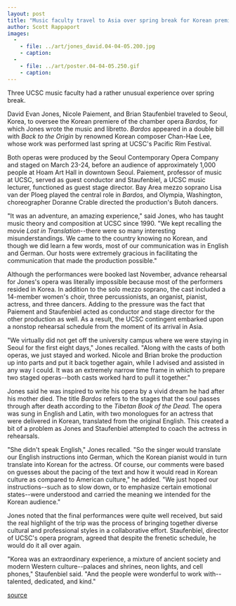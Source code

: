 ```yaml
---
layout: post
title: "Music faculty travel to Asia over spring break for Korean premiere of professor's first opera"
author: Scott Rappaport
images:
  -
    - file: ../art/jones_david.04-04-05.200.jpg
    - caption: 
  -
    - file: ../art/poster.04-04-05.250.gif
    - caption: 
---
```


Three UCSC music faculty had a rather unusual experience over spring break.  

David Evan Jones, Nicole Paiement, and Brian Staufenbiel traveled to Seoul, Korea, to oversee the Korean premiere of the chamber opera _Bardos,_ for which Jones wrote the music and libretto. _Bardos_ appeared in a double bill with _Back to the Origin_ by renowned Korean composer Chan-Hae Lee, whose work was performed last spring at UCSC's Pacific Rim Festival.   

Both operas were produced by the Seoul Contemporary Opera Company and staged on March 23-24, before an audience of approximately 1,000 people at Hoam Art Hall in downtown Seoul. Paiement, professor of music at UCSC, served as guest conductor and Staufenbiel, a UCSC music lecturer, functioned as guest stage director. Bay Area mezzo soprano Lisa van der Ploeg played the central role in _Bardos,_ and Olympia, Washington, choreographer Doranne Crable directed the production's Butoh dancers.   

"It was an adventure, an amazing experience," said Jones, who has taught music theory and composition at UCSC since 1990. "We kept recalling the movie _Lost in Translation_\--there were so many interesting misunderstandings. We came to the country knowing no Korean, and though we did learn a few words, most of our communication was in English and German. Our hosts were extremely gracious in facilitating the communication that made the production possible."  

Although the performances were booked last November, advance rehearsal for Jones's opera was literally impossible because most of the performers resided in Korea. In addition to the solo mezzo soprano, the cast included a 14-member women's choir, three percussionists, an organist, pianist, actress, and three dancers. Adding to the pressure was the fact that Paiement and Staufenbiel acted as conductor and stage director for the other production as well. As a result, the UCSC contingent embarked upon a nonstop rehearsal schedule from the moment of its arrival in Asia.  

"We virtually did not get off the university campus where we were staying in Seoul for the first eight days," Jones recalled. "Along with the casts of both operas, we just stayed and worked. Nicole and Brian broke the production up into parts and put it back together again, while I advised and assisted in any way I could. It was an extremely narrow time frame in which to prepare two staged operas--both casts worked hard to pull it together."   

Jones said he was inspired to write his opera by a vivid dream he had after his mother died. The title _Bardos_ refers to the stages that the soul passes through after death according to the _Tibetan Book of the Dead._ The opera was sung in English and Latin, with two monologues for an actress that were delivered in Korean, translated from the original English. This created a bit of a problem as Jones and Staufenbiel attempted to coach the actress in rehearsals.  

"She didn't speak English," Jones recalled. "So the singer would translate our English instructions into German, which the Korean pianist would in turn translate into Korean for the actress. Of course, our comments were based on guesses about the pacing of the text and how it would read in Korean culture as compared to American culture," he added. "We just hoped our instructions--such as to slow down, or to emphasize certain emotional states--were understood and carried the meaning we intended for the Korean audience."  

Jones noted that the final performances were quite well received, but said the real highlight of the trip was the process of bringing together diverse cultural and professional styles in a collaborative effort. Staufenbiel, director of UCSC's opera program, agreed that despite the frenetic schedule, he would do it all over again.  
  
"Korea was an extraordinary experience, a mixture of ancient society and modern Western culture--palaces and shrines, neon lights, and cell phones," Staufenbiel said. "And the people were wonderful to work with--talented, dedicated, and kind."  

[source](http://www1.ucsc.edu/currents/03-04/04-05/korea.html "Permalink to korea")
